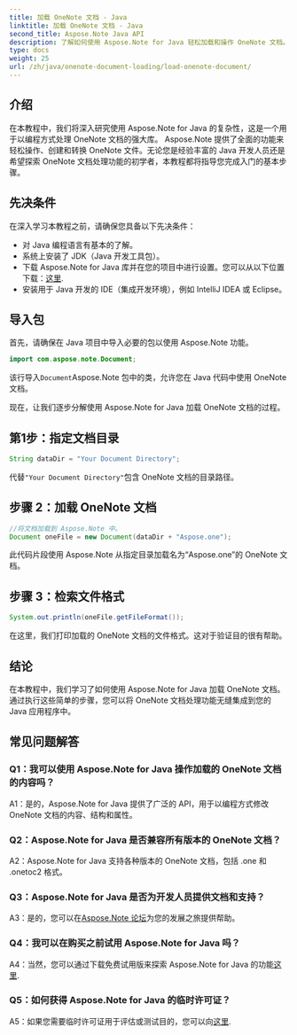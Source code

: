```yaml
---
title: 加载 OneNote 文档 - Java
linktitle: 加载 OneNote 文档 - Java
second_title: Aspose.Note Java API
description: 了解如何使用 Aspose.Note for Java 轻松加载和操作 OneNote 文档。针对 Java 开发人员的综合教程。
type: docs
weight: 25
url: /zh/java/onenote-document-loading/load-onenote-document/
---
```

## 介绍

在本教程中，我们将深入研究使用 Aspose.Note for Java 的复杂性，这是一个用于以编程方式处理 OneNote 文档的强大库。 Aspose.Note 提供了全面的功能来轻松操作、创建和转换 OneNote 文件。无论您是经验丰富的 Java 开发人员还是希望探索 OneNote 文档处理功能的初学者，本教程都将指导您完成入门的基本步骤。

## 先决条件

在深入学习本教程之前，请确保您具备以下先决条件：

- 对 Java 编程语言有基本的了解。
- 系统上安装了 JDK（Java 开发工具包）。
- 下载 Aspose.Note for Java 库并在您的项目中进行设置。您可以从以下位置下载：[这里](https://releases.aspose.com/note/java/).
- 安装用于 Java 开发的 IDE（集成开发环境），例如 IntelliJ IDEA 或 Eclipse。

## 导入包

首先，请确保在 Java 项目中导入必要的包以使用 Aspose.Note 功能。

```java
import com.aspose.note.Document;
```

该行导入`Document`Aspose.Note 包中的类，允许您在 Java 代码中使用 OneNote 文档。

现在，让我们逐步分解使用 Aspose.Note for Java 加载 OneNote 文档的过程。

## 第1步：指定文档目录

```java
String dataDir = "Your Document Directory";
```

代替`"Your Document Directory"`包含 OneNote 文档的目录路径。

## 步骤 2：加载 OneNote 文档

```java
//将文档加载到 Aspose.Note 中。
Document oneFile = new Document(dataDir + "Aspose.one");
```

此代码片段使用 Aspose.Note 从指定目录加载名为“Aspose.one”的 OneNote 文档。

## 步骤 3：检索文件格式

```java
System.out.println(oneFile.getFileFormat());
```

在这里，我们打印加载的 OneNote 文档的文件格式。这对于验证目的很有帮助。

## 结论

在本教程中，我们学习了如何使用 Aspose.Note for Java 加载 OneNote 文档。通过执行这些简单的步骤，您可以将 OneNote 文档处理功能无缝集成到您的 Java 应用程序中。

## 常见问题解答

### Q1：我可以使用 Aspose.Note for Java 操作加载的 OneNote 文档的内容吗？

A1：是的，Aspose.Note for Java 提供了广泛的 API，用于以编程方式修改 OneNote 文档的内容、结构和属性。

### Q2：Aspose.Note for Java 是否兼容所有版本的 OneNote 文档？

A2：Aspose.Note for Java 支持各种版本的 OneNote 文档，包括 .one 和 .onetoc2 格式。

### Q3：Aspose.Note for Java 是否为开发人员提供文档和支持？

 A3：是的，您可以在[Aspose.Note 论坛](https://forum.aspose.com/c/note/28)为您的发展之旅提供帮助。

### Q4：我可以在购买之前试用 Aspose.Note for Java 吗？

 A4：当然，您可以通过下载免费试用版来探索 Aspose.Note for Java 的功能[这里](https://releases.aspose.com/).

### Q5：如何获得 Aspose.Note for Java 的临时许可证？

 A5：如果您需要临时许可证用于评估或测试目的，您可以向[这里](https://purchase.aspose.com/temporary-license/).
